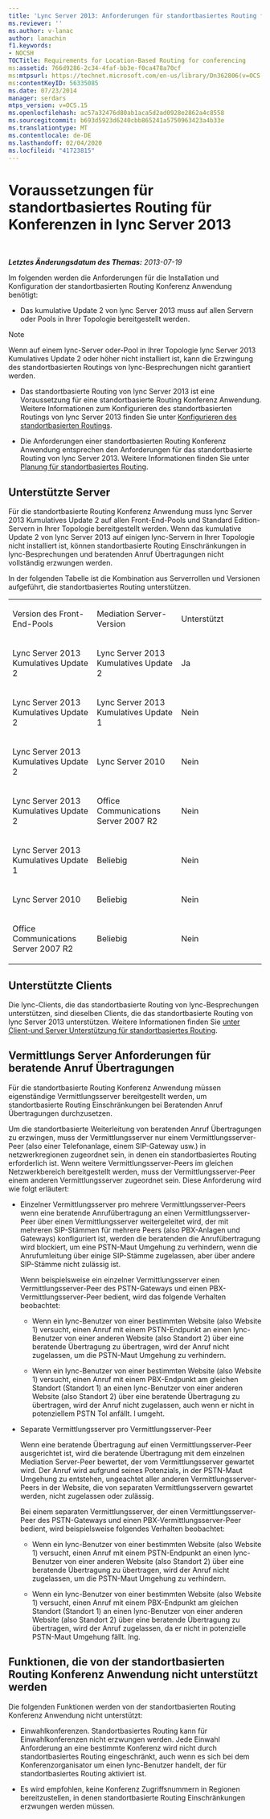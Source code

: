 ```yaml
---
title: 'Lync Server 2013: Anforderungen für standortbasiertes Routing für Konferenzen'
ms.reviewer: ''
ms.author: v-lanac
author: lanachin
f1.keywords:
- NOCSH
TOCTitle: Requirements for Location-Based Routing for conferencing
ms:assetid: 766d9286-2c34-4faf-bb3e-f0ca478a70cf
ms:mtpsurl: https://technet.microsoft.com/en-us/library/Dn362806(v=OCS.15)
ms:contentKeyID: 56335085
ms.date: 07/23/2014
manager: serdars
mtps_version: v=OCS.15
ms.openlocfilehash: ac57a32476d80ab1aca5d2ad0928e2862a4c8558
ms.sourcegitcommit: b693d5923d6240cbb865241a5750963423a4b33e
ms.translationtype: MT
ms.contentlocale: de-DE
ms.lasthandoff: 02/04/2020
ms.locfileid: "41723815"
---
```

<div data-xmlns="http://www.w3.org/1999/xhtml">

<div class="topic" data-xmlns="http://www.w3.org/1999/xhtml" data-msxsl="urn:schemas-microsoft-com:xslt" data-cs="http://msdn.microsoft.com/en-us/">

<div data-asp="http://msdn2.microsoft.com/asp">

# <a name="requirements-for-location-based-routing-for-conferencing-in-lync-server-2013"></a>Voraussetzungen für standortbasiertes Routing für Konferenzen in lync Server 2013

</div>

<div id="mainSection">

<div id="mainBody">

<span> </span>

_**Letztes Änderungsdatum des Themas:** 2013-07-19_

Im folgenden werden die Anforderungen für die Installation und Konfiguration der standortbasierten Routing Konferenz Anwendung benötigt:

  - Das kumulative Update 2 von lync Server 2013 muss auf allen Servern oder Pools in Ihrer Topologie bereitgestellt werden.

<div>


> [!NOTE]  
> Wenn auf einem lync-Server oder-Pool in Ihrer Topologie lync Server 2013 Kumulatives Update 2 oder höher nicht installiert ist, kann die Erzwingung des standortbasierten Routings von lync-Besprechungen nicht garantiert werden.



</div>

  - Das standortbasierte Routing von lync Server 2013 ist eine Voraussetzung für eine standortbasierte Routing Konferenz Anwendung. Weitere Informationen zum Konfigurieren des standortbasierten Routings von lync Server 2013 finden Sie unter [Konfigurieren des standortbasierten Routings](lync-server-2013-configuring-location-based-routing.md).

  - Die Anforderungen einer standortbasierten Routing Konferenz Anwendung entsprechen den Anforderungen für das standortbasierte Routing von lync Server 2013. Weitere Informationen finden Sie unter [Planung für standortbasiertes Routing](lync-server-2013-planning-for-location-based-routing.md).

<div>

## <a name="supported-servers"></a>Unterstützte Server

Für die standortbasierte Routing Konferenz Anwendung muss lync Server 2013 Kumulatives Update 2 auf allen Front-End-Pools und Standard Edition-Servern in Ihrer Topologie bereitgestellt werden. Wenn das kumulative Update 2 von lync Server 2013 auf einigen lync-Servern in Ihrer Topologie nicht installiert ist, können standortbasierte Routing Einschränkungen in lync-Besprechungen und beratenden Anruf Übertragungen nicht vollständig erzwungen werden.

In der folgenden Tabelle ist die Kombination aus Serverrollen und Versionen aufgeführt, die standortbasiertes Routing unterstützen.


<table>
<colgroup>
<col style="width: 33%" />
<col style="width: 33%" />
<col style="width: 33%" />
</colgroup>
<tbody>
<tr class="odd">
<td><p>Version des Front-End-Pools</p></td>
<td><p>Mediation Server-Version</p></td>
<td><p>Unterstützt</p></td>
</tr>
<tr class="even">
<td><p>Lync Server 2013 Kumulatives Update 2</p></td>
<td><p>Lync Server 2013 Kumulatives Update 2</p></td>
<td><p>Ja</p></td>
</tr>
<tr class="odd">
<td><p>Lync Server 2013 Kumulatives Update 2</p></td>
<td><p>Lync Server 2013 Kumulatives Update 1</p></td>
<td><p>Nein</p></td>
</tr>
<tr class="even">
<td><p>Lync Server 2013 Kumulatives Update 2</p></td>
<td><p>Lync Server 2010</p></td>
<td><p>Nein</p></td>
</tr>
<tr class="odd">
<td><p>Lync Server 2013 Kumulatives Update 2</p></td>
<td><p>Office Communications Server 2007 R2</p></td>
<td><p>Nein</p></td>
</tr>
<tr class="even">
<td><p>Lync Server 2013 Kumulatives Update 1</p></td>
<td><p>Beliebig</p></td>
<td><p>Nein</p></td>
</tr>
<tr class="odd">
<td><p>Lync Server 2010</p></td>
<td><p>Beliebig</p></td>
<td><p>Nein</p></td>
</tr>
<tr class="even">
<td><p>Office Communications Server 2007 R2</p></td>
<td><p>Beliebig</p></td>
<td><p>Nein</p></td>
</tr>
</tbody>
</table>


</div>

<div>

## <a name="supported-clients"></a>Unterstützte Clients

Die lync-Clients, die das standortbasierte Routing von lync-Besprechungen unterstützen, sind dieselben Clients, die das standortbasierte Routing von lync Server 2013 unterstützen. Weitere Informationen finden Sie [unter Client-und Server Unterstützung für standortbasiertes Routing](lync-server-2013-client-and-server-support-for-location-based-routing.md).

</div>

<div>

## <a name="mediation-server-requirements-for-consultative-call-transfers"></a>Vermittlungs Server Anforderungen für beratende Anruf Übertragungen

Für die standortbasierte Routing Konferenz Anwendung müssen eigenständige Vermittlungsserver bereitgestellt werden, um standortbasierte Routing Einschränkungen bei Beratenden Anruf Übertragungen durchzusetzen.

Um die standortbasierte Weiterleitung von beratenden Anruf Übertragungen zu erzwingen, muss der Vermittlungsserver nur einem Vermittlungsserver-Peer (also einer Telefonanlage, einem SIP-Gateway usw.) in netzwerkregionen zugeordnet sein, in denen ein standortbasiertes Routing erforderlich ist. Wenn weitere Vermittlungsserver-Peers im gleichen Netzwerkbereich bereitgestellt werden, muss der Vermittlungsserver-Peer einem anderen Vermittlungsserver zugeordnet sein. Diese Anforderung wird wie folgt erläutert:

  - Einzelner Vermittlungsserver pro mehrere Vermittlungsserver-Peers wenn eine beratende Anrufübertragung an einen Vermittlungsserver-Peer über einen Vermittlungsserver weitergeleitet wird, der mit mehreren SIP-Stämmen für mehrere Peers (also PBX-Anlagen und Gateways) konfiguriert ist, werden die beratenden die Anrufübertragung wird blockiert, um eine PSTN-Maut Umgehung zu verhindern, wenn die Anrufumleitung über einige SIP-Stämme zugelassen, aber über andere SIP-Stämme nicht zulässig ist.
    
    Wenn beispielsweise ein einzelner Vermittlungsserver einen Vermittlungsserver-Peer des PSTN-Gateways und einen PBX-Vermittlungsserver-Peer bedient, wird das folgende Verhalten beobachtet:
    
      - Wenn ein lync-Benutzer von einer bestimmten Website (also Website 1) versucht, einen Anruf mit einem PSTN-Endpunkt an einen lync-Benutzer von einer anderen Website (also Standort 2) über eine beratende Übertragung zu übertragen, wird der Anruf nicht zugelassen, um die PSTN-Maut Umgehung zu verhindern.
    
      - Wenn ein lync-Benutzer von einer bestimmten Website (also Website 1) versucht, einen Anruf mit einem PBX-Endpunkt am gleichen Standort (Standort 1) an einen lync-Benutzer von einer anderen Website (also Standort 2) über eine beratende Übertragung zu übertragen, wird der Anruf nicht zugelassen, auch wenn er nicht in potenziellem PSTN Tol anfällt. l umgeht.

  - Separate Vermittlungsserver pro Vermittlungsserver-Peer
    
    Wenn eine beratende Übertragung auf einen Vermittlungsserver-Peer ausgerichtet ist, wird die beratende Übertragung mit dem einzelnen Mediation Server-Peer bewertet, der vom Vermittlungsserver gewartet wird. Der Anruf wird aufgrund seines Potenzials, in der PSTN-Maut Umgehung zu entstehen, ungeachtet aller anderen Vermittlungsserver-Peers in der Website, die von separaten Vermittlungsservern gewartet werden, nicht zugelassen oder zulässig.
    
    Bei einem separaten Vermittlungsserver, der einen Vermittlungsserver-Peer des PSTN-Gateways und einen PBX-Vermittlungsserver-Peer bedient, wird beispielsweise folgendes Verhalten beobachtet:
    
      - Wenn ein lync-Benutzer von einer bestimmten Website (also Website 1) versucht, einen Anruf mit einem PSTN-Endpunkt an einen lync-Benutzer von einer anderen Website (also Standort 2) über eine beratende Übertragung zu übertragen, wird der Anruf nicht zugelassen, um die PSTN-Maut Umgehung zu verhindern.
    
      - Wenn ein lync-Benutzer von einer bestimmten Website (also Website 1) versucht, einen Anruf mit einem PBX-Endpunkt am gleichen Standort (Standort 1) an einen lync-Benutzer von einer anderen Website (also Standort 2) über eine beratende Übertragung zu übertragen, wird der Anruf zugelassen, da er nicht in potenzielle PSTN-Maut Umgehung fällt. Ing.

</div>

<div>

## <a name="capabilities-not-supported-by-the-location-based-routing-conferencing-application"></a>Funktionen, die von der standortbasierten Routing Konferenz Anwendung nicht unterstützt werden

Die folgenden Funktionen werden von der standortbasierten Routing Konferenz Anwendung nicht unterstützt:

  - Einwahlkonferenzen. Standortbasiertes Routing kann für Einwahlkonferenzen nicht erzwungen werden. Jede Einwahl Anforderung an eine bestimmte Konferenz wird nicht durch standortbasiertes Routing eingeschränkt, auch wenn es sich bei dem Konferenzorganisator um einen lync-Benutzer handelt, der für standortbasiertes Routing aktiviert ist.

  - Es wird empfohlen, keine Konferenz Zugriffsnummern in Regionen bereitzustellen, in denen standortbasierte Routing Einschränkungen erzwungen werden müssen.

</div>

</div>

<span> </span>

</div>

</div>

</div>

